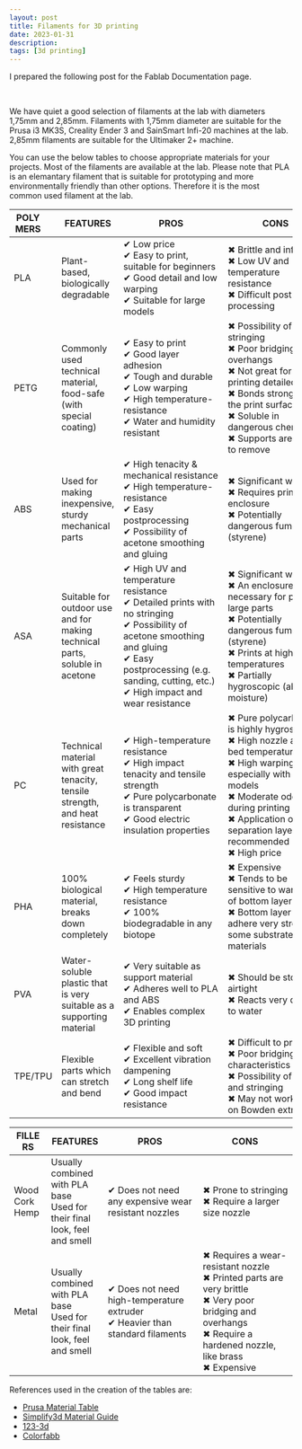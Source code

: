 ```yaml
---
layout: post
title: Filaments for 3D printing
date: 2023-01-31
description: 
tags: [3d printing]
---
```


I prepared the following post for the Fablab Documentation page. 

<br>


We have quiet a good selection of filaments at the lab with diameters 1,75mm and 2,85mm. Filaments with 1,75mm diameter are suitable for the Prusa i3 MK3S, Creality Ender 3 and SainSmart Infi-20 machines at the lab. 2,85mm filaments are suitable for the Ultimaker 2+ machine. 

You can use the below tables to choose appropriate materials for your projects. Most of the filaments are available at the lab. Please note that PLA is an elemantary filament that is suitable for prototyping and more environmentally friendly than other options. Therefore it is the most common used filament at the lab.

| <div style="width:50px">POLYMERS</div> | FEATURES | <div style="width:170px">PROS</div> | <div style="width:170px">CONS</div> |
| ---- | ---- | ---- | ---- |
| PLA | Plant-based, biologically degradable | ✔ Low price<br>✔ Easy to print, suitable for beginners<br>✔ Good detail and low warping<br>✔ Suitable for large models | ✖ Brittle and inflexible<br>✖ Low UV and temperature resistance<br>✖ Difficult post-processing |
| PETG | Commonly used technical material, food-safe (with special coating) | ✔ Easy to print<br>✔ Good layer adhesion<br>✔ Tough and durable<br>✔ Low warping<br>✔ High temperature-resistance<br>✔ Water and humidity resistant | ✖ Possibility of stringing<br>✖ Poor bridging and overhangs<br>✖ Not great for printing detailed parts<br>✖ Bonds strongly to the print surface<br>✖ Soluble in dangerous chemicals<br>✖ Supports are hard to remove |
| ABS | Used for making inexpensive, sturdy mechanical parts | ✔ High tenacity & mechanical resistance<br>✔ High temperature-resistance<br>✔ Easy postprocessing<br>✔ Possibility of acetone smoothing and gluing | ✖ Significant warping<br>✖ Requires printer enclosure<br>✖ Potentially dangerous fumes (styrene) |
| ASA | Suitable for outdoor use and for making technical parts, soluble in acetone | ✔ High UV and temperature  resistance<br>✔ Detailed prints with no stringing<br>✔ Possibility of acetone smoothing and gluing<br>✔ Easy postprocessing (e.g. sanding, cutting, etc.)<br>✔ High impact and wear resistance | ✖ Significant warping<br>✖ An enclosure is necessary for printing large parts<br>✖ Potentially dangerous fumes (styrene)<br>✖ Prints at high temperatures<br>✖ Partially hygroscopic (absorbs moisture) |
| PC | Technical material with great tenacity, tensile strength, and heat resistance | ✔ High-temperature resistance<br>✔ High impact tenacity and tensile strength<br>✔ Pure polycarbonate is transparent<br>✔ Good electric insulation properties | ✖ Pure polycarbonate is highly hygroscopic<br>✖ High nozzle and bed temperature<br>✖ High warping, especially with large models<br>✖ Moderate odor during printing<br>✖ Application of a separation layer is recommended<br>✖ High price |
| PHA | 100% biological material, breaks down completely | ✔ Feels sturdy<br>✔ High temperature resistance<br>✔ 100% biodegradable in any biotope | ✖ Expensive<br>✖ Tends to be sensitive to warping of bottom layer<br>✖ Bottom layer can adhere very strong to some substrate materials |
| PVA | Water-soluble plastic that is very suitable as a supporting material | ✔ Very suitable as support material<br>✔ Adheres well to PLA and ABS<br>✔ Enables complex 3D printing | ✖ Should be stored airtight<br>✖ Reacts very quickly to water |
| TPE/TPU | Flexible parts which can stretch and bend | ✔ Flexible and soft<br>✔ Excellent vibration dampening<br>✔ Long shelf life<br>✔ Good impact resistance | ✖ Difficult to print<br>✖ Poor bridging characteristics<br>✖ Possibility of blobs and stringing<br>✖ May not work well on Bowden extruders |

| <div style="width:50px">FILLERS</div> | FEATURES | <div style="width:150px">PROS</div> | <div style="width:150px">CONS</div> |
| ---- | ---- | ---- | ---- |
| Wood<br>Cork<br>Hemp | Usually combined with PLA base<br>Used for their final look, feel and smell | ✔ Does not need any expensive wear resistant nozzles | ✖ Prone to stringing<br>✖ Require a larger size nozzle |
| Metal | Usually combined with PLA base<br>Used for their final look, feel and smell | ✔ Does not need high-temperature extruder<br>✔ Heavier than standard filaments | ✖ Requires a wear-resistant nozzle<br>✖ Printed parts are very brittle<br>✖ Very poor bridging and overhangs<br>✖ Require a hardened nozzle, like brass<br>✖ Expensive |


References used in the creation of the tables are:

- [Prusa Material Table](https://help.prusa3d.com/materials)
- [Simplify3d Material Guide](https://www.simplify3d.com/support/materials-guide/properties-table/)
- [123-3d](https://www.123-3d.nl/)
- [Colorfabb](https://colorfabb.com/)
